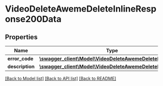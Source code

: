 # VideoDeleteAwemeDeleteInlineResponse200Data

## Properties
Name | Type | Description | Notes
------------ | ------------- | ------------- | -------------
**error_code** | [**\swagger_client\Model\VideoDeleteAwemeDeleteErrorCode**](VideoDeleteAwemeDeleteErrorCode.md) |  | 
**description** | [**\swagger_client\Model\VideoDeleteAwemeDeleteDescription**](VideoDeleteAwemeDeleteDescription.md) |  | 

[[Back to Model list]](../README.md#documentation-for-models) [[Back to API list]](../README.md#documentation-for-api-endpoints) [[Back to README]](../README.md)

